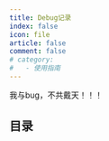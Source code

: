 ```yaml
---
title: Debug记录
index: false
icon: file
article: false
comment: false
# category:
#   - 使用指南
---
```

我与bug，不共戴天！！！
<!-- more -->
## 目录


